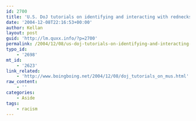 ```yaml
---
id: 2700
title: 'U.S. DoJ tutorials on identifying and interacting with rednecks'
date: '2004-12-08T22:16:53+00:00'
author: Kellan
layout: post
guid: 'http://lm.quxx.info/?p=2700'
permalink: /2004/12/08/us-doj-tutorials-on-identifying-and-interacting-with-rednecks/
typo_id:
    - '2698'
mt_id:
    - '2623'
link_related:
    - 'http://www.boingboing.net/2004/12/08/doj_tutorials_on_mus.html'
raw_content:
    - ''
categories:
    - Aside
tags:
    - racism
---
```


